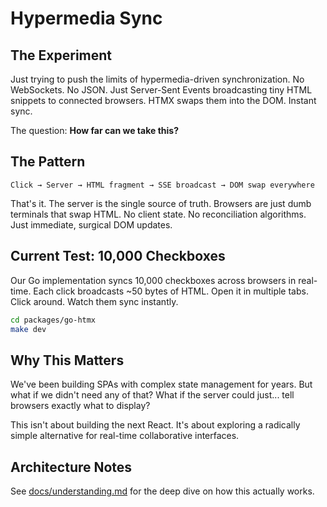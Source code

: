 # Hypermedia Sync

## The Experiment

Just trying to push the limits of hypermedia-driven synchronization. No WebSockets. No JSON. Just Server-Sent Events broadcasting tiny HTML snippets to connected browsers. HTMX swaps them into the DOM. Instant sync.

The question: **How far can we take this?**

## The Pattern

```
Click → Server → HTML fragment → SSE broadcast → DOM swap everywhere
```

That's it. The server is the single source of truth. Browsers are just dumb terminals that swap HTML. No client state. No reconciliation algorithms. Just immediate, surgical DOM updates.

## Current Test: 10,000 Checkboxes

Our Go implementation syncs 10,000 checkboxes across browsers in real-time. Each click broadcasts ~50 bytes of HTML. Open it in multiple tabs. Click around. Watch them sync instantly.

```bash
cd packages/go-htmx
make dev
```

## Why This Matters

We've been building SPAs with complex state management for years. But what if we didn't need any of that? What if the server could just... tell browsers exactly what to display?

This isn't about building the next React. It's about exploring a radically simple alternative for real-time collaborative interfaces.

## Architecture Notes

See [docs/understanding.md](docs/understanding.md) for the deep dive on how this actually works.
